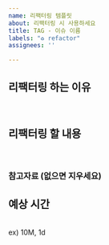 ```yaml
---
name: 리팩터링 템플릿
about: 리팩터링 시 사용하세요
title: TAG - 이슈 이름
labels: "♻ refactor"
assignees: ''

---
```


## 리팩터링 하는 이유
<br>

## 리팩터링 할 내용
<br>

### 참고자료 (없으면 지우세요)

## 예상 시간
<br>
ex) 10M, 1d
